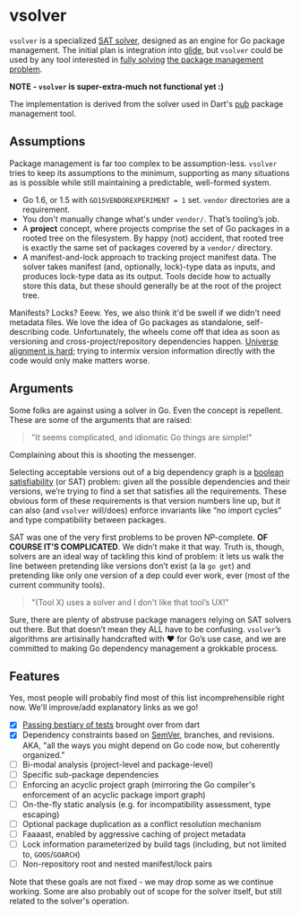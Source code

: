 # vsolver

`vsolver` is a specialized [SAT
solver](https://en.wikipedia.org/wiki/Boolean_satisfiability_problem),
designed as an engine for Go package management. The initial plan is
integration into [glide](https://github.com/Masterminds/glide), but
`vsolver` could be used by any tool interested in [fully
solving](www.mancoosi.org/edos/manager/) [the package management
problem](https://medium.com/@sdboyer/so-you-want-to-write-a-package-manager-4ae9c17d9527).

**NOTE - `vsolver` is super-extra-much not functional yet :)**

The implementation is derived from the solver used in Dart's
[pub](https://github.com/dart-lang/pub/tree/master/lib/src/solver)
package management tool.

## Assumptions

Package management is far too complex to be assumption-less. `vsolver`
tries to keep its assumptions to the minimum, supporting as many
situations as is possible while still maintaining a predictable,
well-formed system.

* Go 1.6, or 1.5 with `GO15VENDOREXPERIMENT = 1` set. `vendor`
  directories are a requirement.
* You don't manually change what's under `vendor/`. That’s tooling’s
  job.
* A **project** concept, where projects comprise the set of Go packages
  in a rooted tree on the filesystem.  By happy (not) accident, that
  rooted tree is exactly the same set of packages covered by a `vendor/`
  directory.
* A manifest-and-lock approach to tracking project manifest data. The
  solver takes manifest (and, optionally, lock)-type data as inputs, and
  produces lock-type data as its output. Tools decide how to actually
  store this data, but these should generally be at the root of the
  project tree.

Manifests? Locks? Eeew. Yes, we also think it'd be swell if we didn't need
metadata files. We love the idea of Go packages as standalone, self-describing
code. Unfortunately, the wheels come off that idea as soon as versioning and
cross-project/repository dependencies happen. [Universe alignment is
hard](https://medium.com/@sdboyer/so-you-want-to-write-a-package-manager-4ae9c17d9527);
trying to intermix version information directly with the code would only make
matters worse.

## Arguments

Some folks are against using a solver in Go. Even the concept is repellent.
These are some of the arguments that are raised:

> "It seems complicated, and idiomatic Go things are simple!"

Complaining about this is shooting the messenger.

Selecting acceptable versions out of a big dependency graph is a [boolean
satisfiability](https://en.wikipedia.org/wiki/Boolean_satisfiability_problem)
(or SAT) problem: given all the possible dependencies and their versions, we’re
trying to find a set that satisfies all the requirements. These obvious form of
these requirements is that version numbers line up, but it can also (and
`vsolver` will/does) enforce invariants like “no import cycles” and type
compatibility between packages.

SAT was one of the very first problems to be proven NP-complete. **OF COURSE
IT’S COMPLICATED**. We didn’t make it that way. Truth is, though, solvers are
an ideal way of tackling this kind of problem: it lets us walk the line between
pretending like versions don’t exist (a la `go get`) and pretending like only
one version of a dep could ever work, ever (most of the current community
tools).

> "(Tool X) uses a solver and I don't like that tool’s UX!"

Sure, there are plenty of abstruse package managers relying on SAT
solvers out there. But that doesn’t mean they ALL have to be confusing.
`vsolver`’s algorithms are artisinally handcrafted with ❤️ for Go’s
use case, and we are committed to making Go dependency management a
grokkable process.

## Features

Yes, most people will probably find most of this list incomprehensible
right now. We'll improve/add explanatory links as we go!

* [x] [Passing bestiary of tests](https://github.com/sdboyer/vsolver/issues/1)
  brought over from dart
* [x] Dependency constraints based on [SemVer](http://semver.org/),
      branches, and revisions. AKA, "all the ways you might depend on
      Go code now, but coherently organized."
* [ ] Bi-modal analysis (project-level and package-level)
* [ ] Specific sub-package dependencies
* [ ] Enforcing an acyclic project graph (mirroring the Go compiler's
      enforcement of an acyclic package import graph)
* [ ] On-the-fly static analysis (e.g. for incompatibility assessment,
      type escaping)
* [ ] Optional package duplication as a conflict resolution mechanism
* [ ] Faaaast, enabled by aggressive caching of project metadata
* [ ] Lock information parameterized by build tags (including, but not
      limited to, `GOOS`/`GOARCH`)
* [ ] Non-repository root and nested manifest/lock pairs

Note that these goals are not fixed - we may drop some as we continue
working. Some are also probably out of scope for the solver itself,
but still related to the solver's operation.
